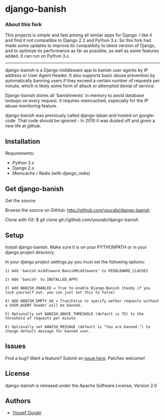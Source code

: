 # django-banish

### About this fork

This projects is simple and fast among all similar apps for Django. I like it and find it not compatible to Django 2.2 and Python 3.x. So this fork had made some updates to improve its compatibity to latest version of Django, and to optimize its performance as far as possible, as well as some features added. It can run on Python 3.x.

---

django-banish is a Django middleware app to banish user agents by IP address or User Agent Header. It also supports basic abuse prevention by automatically banning users if they exceed a certain number of requests per minute, which is likely some form of attack or attempted denial of service.

Django-banish stores all 'banishments' in memory to avoid database lookups on every request. It requires memcached, especially for the IP abuse monitoring feature.

django-banish was previously called django-ipban and hosted on google-code. That code should be ignored - In 2010 it was dusted off and given a new life at github.



## Installation

Requirements:

* Python 3.x
* Django 2.x
* Memcache / Redis (with django_redis)

## Get django-banish 

Get the source:

Browse the source on GitHub: <http://github.com/yourabi/django-banish>

Clone with Git:
    $ git clone git://github.com/yourabi/django-banish

## Setup

Install django-banish. Make sure it is on your PYTHONPATH or in your django project directory.

In your django project settings.py you must set the following options:

    1) Add 'banish.middleware.BanishMiddleware' to MIDDLEWARE_CLASSES

    2) Add 'banish' to INSTALLED_APPS

    3) Add BANISH_ENABLED = True to enable Django-Banish (handy if you lock yourself out, you can just set this to False)
    
    4) ADD BANISH_EMPTY_UA = True|False to specify wether requests without a USER_AGENT header will be banned.

    5) Optionally set BANISH_ABUSE_THRESHOLD (default is 75) to the threshold of requests per minute

    6) Optionally set BANISH_MESSAGE (default is "You are banned.") to change default message for banned user.

## Issues

Find a bug? Want a feature? Submit an [issue here](http://github.com/yourabi/django-banish/issues). Patches welcome!

## License

django-banish is released under the Apache Software License, Version 2.0


## Authors

 * [Yousef Ourabi][1]

 [1]: http://github.com/yourabi
